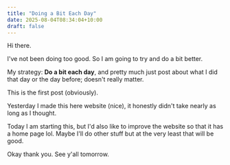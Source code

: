 ```yaml
---
title: "Doing a Bit Each Day"
date: 2025-08-04T08:34:04+10:00
draft: false
---
```


Hi there.

I've not been doing too good. So I am going to try and do a bit better.

My strategy: **Do a bit each day**, and pretty much just post about what I did
that day or the day before; doesn't really matter.

This is the first post (obviously). 

Yesterday I made this here website (nice), it honestly didn't take nearly as
long as I thought.

Today I am starting this, but I'd also like to improve the website so that it
has a home page lol. Maybe I'll do other stuff but at the very least that will
be good.

Okay thank you. See y'all tomorrow.
